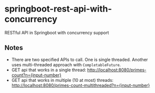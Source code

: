# springboot-rest-api-with-concurrency
RESTful API in Springboot with concurrency support


## Notes
* There are two specified APIs to call. One is single threaded. Another uses multi-threaded approach with `CompletableFuture`.
* GET api that works in a single thread: [http://localhost:8080/primes-count?n={input-number}](http://localhost:8080/primes-count?n=1685413)
* GET api that works in multiple (10 at most) threads: [http://localhost:8080/primes-count-multithreaded?n={input-number}](http://localhost:8080/primes-count-multithreaded?n=1685413)

